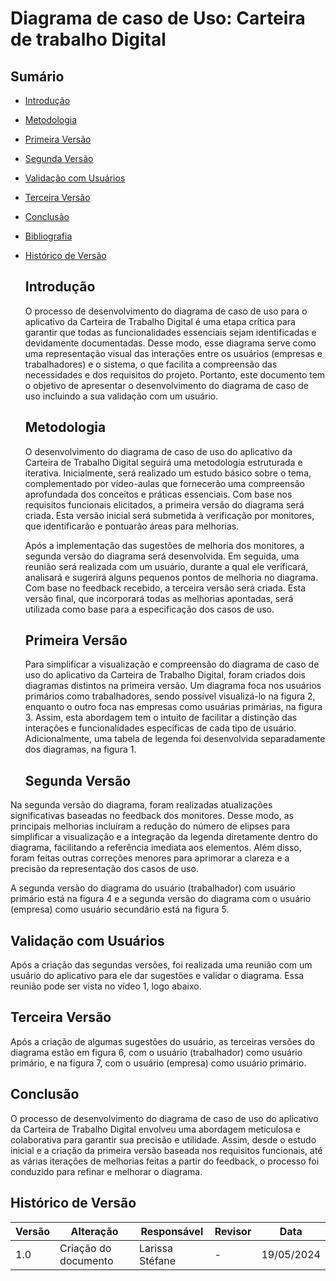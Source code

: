 # Diagrama de caso de Uso: Carteira de trabalho Digital

## Sumário
* [Introdução](#Introdução)
* [Metodologia](#Metodologia)
* [Primeira Versão](#Primeira-Versão)
* [Segunda Versão](#Segunda-Versão)
* [Validação com Usuários](#Validação-com-Usuários)
* [Terceira Versão](#Terceira-Versão)
* [Conclusão](#Conclusão)
* [Bibliografia](#Bibliografia)
* [Histórico de Versão](#Histórico-de-Versão)

  ## Introdução

  O processo de desenvolvimento do diagrama de caso de uso para o aplicativo da Carteira de Trabalho Digital é uma etapa crítica para garantir que todas as funcionalidades essenciais sejam identificadas e devidamente documentadas. Desse modo, esse diagrama serve como uma representação visual das interações entre os usuários (empresas e trabalhadores) e o sistema, o que facilita a compreensão das necessidades e dos requisitos do projeto. Portanto, este documento tem o objetivo de  apresentar o desenvolvimento do diagrama de caso de uso incluindo a sua validação com um usuário.

  ## Metodologia

  O desenvolvimento do diagrama de caso de uso do aplicativo da Carteira de Trabalho Digital seguirá uma metodologia estruturada e iterativa. Inicialmente, será realizado um estudo básico sobre o tema, complementado por vídeo-aulas que fornecerão uma compreensão aprofundada dos conceitos e práticas essenciais. Com base nos requisitos funcionais elicitados, a primeira versão do diagrama será criada. Esta versão inicial será submetida à verificação por monitores, que identificarão e pontuarão áreas para melhorias.

  Após a implementação das sugestões de melhoria dos monitores, a segunda versão do diagrama será desenvolvida. Em seguida, uma reunião será realizada com um usuário, durante a qual ele verificará, analisará e sugerirá alguns pequenos pontos de melhoria no diagrama. Com base no feedback recebido, a terceira versão será criada. Esta versão final, que incorporará todas as melhorias apontadas, será utilizada como base para a especificação dos casos de uso.

  ## Primeira Versão

  Para simplificar a visualização e compreensão do diagrama de caso de uso do aplicativo da Carteira de Trabalho Digital, foram criados dois diagramas distintos na primeira versão. Um diagrama foca nos usuários primários como trabalhadores, sendo possível visualizá-lo na figura 2, enquanto o outro foca nas empresas como usuárias primárias, na figura 3.  Assim, esta abordagem tem o intuito de facilitar a distinção das interações e funcionalidades específicas de cada tipo de usuário. Adicionalmente, uma tabela de legenda foi desenvolvida separadamente dos diagramas, na figura 1.


  ## Segunda Versão

Na segunda versão do diagrama, foram realizadas atualizações significativas baseadas no feedback dos monitores. Desse modo, as principais melhorias incluíram a redução do número de elipses para simplificar a visualização e a integração da legenda diretamente dentro do diagrama, facilitando a referência imediata aos elementos. Além disso, foram feitas outras correções menores para aprimorar a clareza e a precisão da representação dos casos de uso.

A segunda versão do diagrama do usuário (trabalhador) com usuário primário está na figura 4 e a segunda versão do diagrama com o usuário (empresa) como usuário secundário está na figura 5.

## Validação com Usuários

Após a criação das segundas versões, foi realizada uma reunião com um usuário do aplicativo para ele dar sugestões e validar o diagrama. Essa reunião pode ser vista no vídeo 1, logo abaixo.


## Terceira Versão

Após a criação de algumas sugestões do usuário, as terceiras versões do diagrama estão em figura 6, com o usuário (trabalhador) como usuário primário, e na figura 7, com o usuário (empresa) como usuário primário.

## Conclusão

O processo de desenvolvimento do diagrama de caso de uso do aplicativo da Carteira de Trabalho Digital envolveu uma abordagem meticulosa e colaborativa para garantir sua precisão e utilidade. Assim, desde o estudo inicial e a criação da primeira versão baseada nos requisitos funcionais, até as várias iterações de melhorias feitas a partir do feedback, o processo foi conduzido para refinar e melhorar o diagrama. 

## Histórico de Versão

| Versão | Alteração                         | Responsável     | Revisor               | Data       |
| ------ | --------------------------------- | --------------- | --------------------- | ---------- |
| 1.0    | Criação do documento            | Larissa Stéfane  | -      | 19/05/2024 |



  
